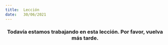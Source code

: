 ```yaml
---
title:  Lección
date:   30/06/2021
---
```


### <center>Todavía estamos trabajando en esta lección. Por favor, vuelva más tarde.</center>
